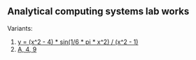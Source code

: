 ## Analytical computing systems lab works
Variants:
1. [y = (x^2 - 4) * sin(1/6 * pi * x^2) / (x^2 - 1)](/tasks/Lab_1.ipynb)
2. [A, 4, 9](/tasks/Lab_2.c)
